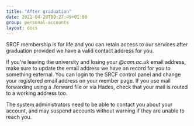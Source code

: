```yaml
---
title: "After graduation"
date: 2021-04-20T09:27:49+01:00
group: personal-accounts
layout: docs
---
```


SRCF membership is for life and you can retain access to our
services after graduation provided we have a valid contact address for you.

If you're leaving the university and losing your *\@cam.ac.uk* email
address, make sure to update the email address we have on record for you
to something external. You can login to the SRCF control panel and
change your registered email address on your member page. If you use
mail forwarding using a .forward file or via Hades, check that your mail
is routed to a working address too.

The system administrators need to be able to contact you about your
account, and may suspend accounts without warning if they are unable to
reach you.
